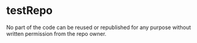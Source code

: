 testRepo
=========

No part of the code can be reused or republished for any purpose without written permission from the repo owner. 
